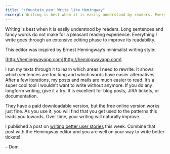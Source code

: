 ```yaml
---
title: ":fountain_pen: Write like Hemingway"
excerpt: Writing is best when it is easily understood by readers. Everything I write goes through an extensive editing phase to improve its readability.
---
```

Writing is best when it is easily understood by readers. Long sentences and fancy words do not make for a pleasant reading experience. Everything I write goes through an extensive editing phase to improve its readability.

This editor was inspired by Ernest Hemingway’s minimalist writing style:

[http://hemingwayapp.com](http://hemingwayapp.com)

I run my texts through it to learn which areas I need to rewrite. It shows which sentences are too long and which words have easier alternatives. After a few iterations, my posts and mails are much easier to read. It’s a super cool tool I wouldn’t want to write without anymore. If you do any longform writing, give it a try. It is excellent for blog posts, JIRA tickets, or documentation.

They have a paid downloadable version, but the free online version works just fine. As you use it, you will find that you get used to the patterns this leads you towards. Over time, your writing will naturally improve.

I published a post on [writing better user stories](/posts/as-a-user-story/) this week. Combine that post with the Hemingway editor and you are well on your way to write better tickets!

– Dom
